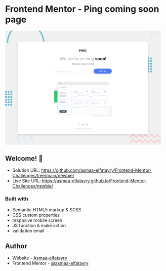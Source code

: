 # Frontend Mentor - Ping coming soon page

![Design preview for the Ping coming soon page coding challenge](./design/desktop-preview.jpg)

## Welcome! 👋


- Solution URL: https://github.com/asmaa-elfatayry/Frontend-Mentor-Challenges/tree/main/newbie/
- Live Site URL: https://asmaa-elfatayry.github.io/Frontend-Mentor-Challenges/newbie/




### Built with

- Semantic HTML5 markup & SCSS
- CSS custom properties
- respnsive mobile screen
- JS function & make action
- validation email





## Author

- Website - [Asmaa-elfatayry](https://github.com/asmaa-elfatayry)
- Frontend Mentor - [@asmaa-elfatayry](https://www.frontendmentor.io/profile/asmaa-elfatayry)